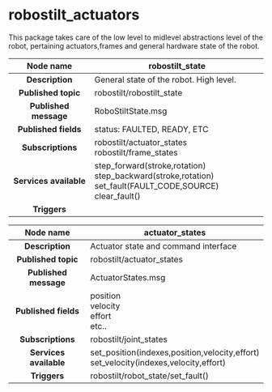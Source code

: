 # robostilt_actuators

This package takes care of the low level to midlevel abstractions level of the robot, pertaining actuators,frames and general hardware state of the robot. 

|       Node name        | robostilt_state                                              |
| :--------------------: | ------------------------------------------------------------ |
|    **Description**     | General state of the robot. High level.                      |
|  **Published topic**   | robostilt/robostilt_state                                    |
| **Published message**  | RoboStiltState.msg                                           |
|  **Published fields**  | status: FAULTED, READY, ETC                                  |
|   **Subscriptions**    | robostilt/actuator_states<br />robostilt/frame_states        |
| **Services available** | step_forward(stroke,rotation) <br>step_backward(stroke,rotation) <br />set_fault(FAULT_CODE,SOURCE) clear_fault() |
|      **Triggers**      |                                                              |



|       Node name        | actuator_states                                              |
| :--------------------: | ------------------------------------------------------------ |
|    **Description**     | Actuator state and command interface                         |
|  **Published topic**   | robostilt/actuator_states                                    |
| **Published message**  | ActuatorStates.msg                                           |
|  **Published fields**  | position<br />velocity<br />effort<br />etc..                |
|   **Subscriptions**    | robostilt/joint_states                                       |
| **Services available** | set_position(indexes,position,velocity,effort) <br>set_velocity(indexes,velocity,effort) |
|      **Triggers**      | robostilt/robot_state/set_fault()                            |



